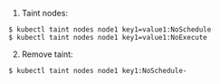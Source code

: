 1. Taint nodes:

  ```
  $ kubectl taint nodes node1 key1=value1:NoSchedule
  $ kubectl taint nodes node1 key1=value1:NoExecute
  ```

2. Remove taint:

  ```
  $ kubectl taint nodes node1 key1:NoSchedule-
  ```
